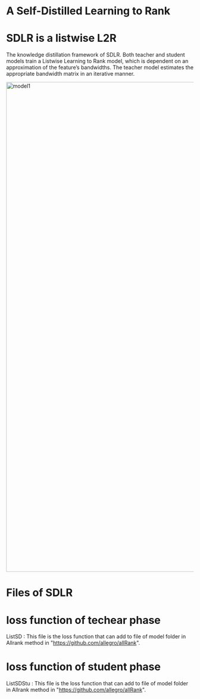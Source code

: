 # A Self-Distilled Learning to Rank

# SDLR is a listwise L2R

The knowledge distillation framework of SDLR. Both teacher and student models train a Listwise Learning to Rank model, which is dependent on an approximation of the feature’s bandwidths. The teacher model estimates the appropriate bandwidth matrix in an iterative manner.



<img width="1315" alt="model1" src="https://github.com/sanazkeshvari/Papers/assets/48029925/823bc2fa-9f9a-461d-a3cd-bfc9a2616ed9">


# Files of SDLR

# loss function of techear phase 
ListSD : This file is the loss function that can add to file of model folder in Allrank method in "https://github.com/allegro/allRank".

# loss function of student phase
ListSDStu : This file is the loss function that can add to file of model folder in Allrank method in "https://github.com/allegro/allRank".


